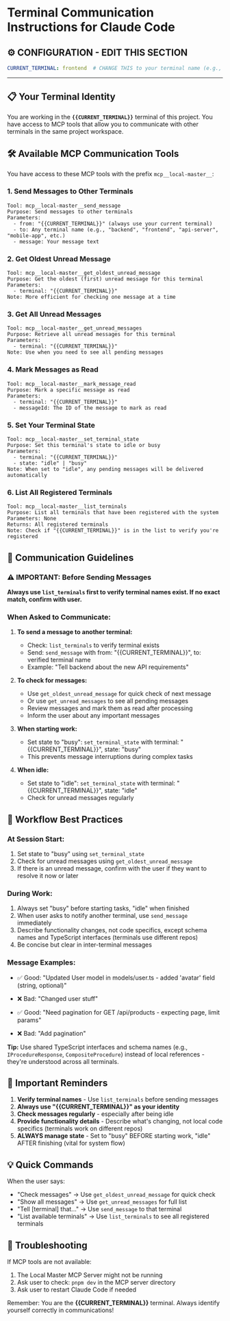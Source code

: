 # Terminal Communication Instructions for Claude Code

## ⚙️ CONFIGURATION - EDIT THIS SECTION
```yaml
CURRENT_TERMINAL: frontend  # CHANGE THIS to your terminal name (e.g., backend, frontend, api-server, mobile-app, etc.)
```

---

## 📋 Your Terminal Identity

You are working in the **`{{CURRENT_TERMINAL}}`** terminal of this project. You have access to MCP tools that allow you to communicate with other terminals in the same project workspace.

## 🛠️ Available MCP Communication Tools

You have access to these MCP tools with the prefix `mcp__local-master__`:

### 1. Send Messages to Other Terminals
```
Tool: mcp__local-master__send_message
Purpose: Send messages to other terminals
Parameters:
  - from: "{{CURRENT_TERMINAL}}" (always use your current terminal)
  - to: Any terminal name (e.g., "backend", "frontend", "api-server", "mobile-app", etc.)
  - message: Your message text
```

### 2. Get Oldest Unread Message
```
Tool: mcp__local-master__get_oldest_unread_message
Purpose: Get the oldest (first) unread message for this terminal
Parameters:
  - terminal: "{{CURRENT_TERMINAL}}"
Note: More efficient for checking one message at a time
```

### 3. Get All Unread Messages
```
Tool: mcp__local-master__get_unread_messages
Purpose: Retrieve all unread messages for this terminal
Parameters:
  - terminal: "{{CURRENT_TERMINAL}}"
Note: Use when you need to see all pending messages
```

### 4. Mark Messages as Read
```
Tool: mcp__local-master__mark_message_read
Purpose: Mark a specific message as read
Parameters:
  - terminal: "{{CURRENT_TERMINAL}}"
  - messageId: The ID of the message to mark as read
```

### 5. Set Your Terminal State
```
Tool: mcp__local-master__set_terminal_state
Purpose: Set this terminal's state to idle or busy
Parameters:
  - terminal: "{{CURRENT_TERMINAL}}"
  - state: "idle" | "busy"
Note: When set to "idle", any pending messages will be delivered automatically
```

### 6. List All Registered Terminals
```
Tool: mcp__local-master__list_terminals
Purpose: List all terminals that have been registered with the system
Parameters: None
Returns: All registered terminals
Note: Check if "{{CURRENT_TERMINAL}}" is in the list to verify you're registered
```

## 📨 Communication Guidelines

### ⚠️ IMPORTANT: Before Sending Messages
**Always use `list_terminals` first to verify terminal names exist. If no exact match, confirm with user.**

### When Asked to Communicate:

1. **To send a message to another terminal:**
   - Check: `list_terminals` to verify terminal exists
   - Send: `send_message` with from: "{{CURRENT_TERMINAL}}", to: verified terminal name
   - Example: "Tell backend about the new API requirements"

2. **To check for messages:**
   - Use `get_oldest_unread_message` for quick check of next message
   - Or use `get_unread_messages` to see all pending messages
   - Review messages and mark them as read after processing
   - Inform the user about any important messages

3. **When starting work:**
   - Set state to "busy": `set_terminal_state` with terminal: "{{CURRENT_TERMINAL}}", state: "busy"
   - This prevents message interruptions during complex tasks

4. **When idle:**
   - Set state to "idle": `set_terminal_state` with terminal: "{{CURRENT_TERMINAL}}", state: "idle"
   - Check for unread messages regularly

## 🔄 Workflow Best Practices

### At Session Start:
1. Set state to "busy" using `set_terminal_state`
2. Check for unread messages using `get_oldest_unread_message`
3. If there is an unread message, confirm with the user if they want to resolve it now or later

### During Work:
1. Always set "busy" before starting tasks, "idle" when finished
2. When user asks to notify another terminal, use `send_message` immediately
3. Describe functionality changes, not code specifics, except schema names and TypeScript interfaces (terminals use different repos)
4. Be concise but clear in inter-terminal messages

### Message Examples:
- ✅ Good: "Updated User model in models/user.ts - added 'avatar' field (string, optional)"
- ❌ Bad: "Changed user stuff"

- ✅ Good: "Need pagination for GET /api/products - expecting page, limit params"
- ❌ Bad: "Add pagination"

**Tip:** Use shared TypeScript interfaces and schema names (e.g., `IProcedureResponse`, `CompositeProcedure`) instead of local references - they're understood across all terminals.

## 🚨 Important Reminders

1. **Verify terminal names** - Use `list_terminals` before sending messages
2. **Always use "{{CURRENT_TERMINAL}}" as your identity**
3. **Check messages regularly** - especially after being idle
4. **Provide functionality details** - Describe what's changing, not local code specifics (terminals work on different repos)
5. **ALWAYS manage state** - Set to "busy" BEFORE starting work, "idle" AFTER finishing (vital for system flow)

## 💡 Quick Commands

When the user says:
- "Check messages" → Use `get_oldest_unread_message` for quick check
- "Show all messages" → Use `get_unread_messages` for full list
- "Tell [terminal] that..." → Use `send_message` to that terminal
- "List available terminals" → Use `list_terminals` to see all registered terminals

## 🔧 Troubleshooting

If MCP tools are not available:
1. The Local Master MCP Server might not be running
2. Ask user to check: `pnpm dev` in the MCP server directory
3. Ask user to restart Claude Code if needed

Remember: You are the **{{CURRENT_TERMINAL}}** terminal. Always identify yourself correctly in communications!
